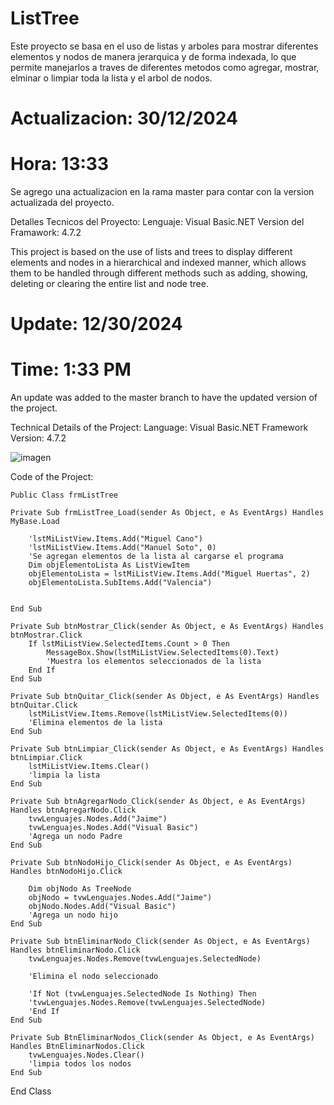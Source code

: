 # ListTree

 Este proyecto se basa en el uso de listas y arboles para mostrar diferentes elementos y nodos
 de manera jerarquica y de forma indexada, lo que permite manejarlos a traves de diferentes 
 metodos como agregar, mostrar, elminar o limpiar toda la lista y el arbol de nodos.

 # Actualizacion: 30/12/2024
 # Hora: 13:33

 Se agrego una actualizacion en la rama master para contar con la 
 version actualizada del proyecto.

Detalles Tecnicos del Proyecto:
Lenguaje: Visual Basic.NET
Version del Framawork: 4.7.2

This project is based on the use of lists and trees to display different elements and nodes
in a hierarchical and indexed manner, which allows them to be handled through different
methods such as adding, showing, deleting or clearing the entire list and node tree.

# Update: 12/30/2024
# Time: 1:33 PM

An update was added to the master branch to have the updated
version of the project.

Technical Details of the Project:
Language: Visual Basic.NET
Framework Version: 4.7.2

![imagen](https://github.com/user-attachments/assets/e2c904d8-b20e-4c81-a49f-4fe13a7578bb)

Code of the Project:

    Public Class frmListTree

    Private Sub frmListTree_Load(sender As Object, e As EventArgs) Handles MyBase.Load

        'lstMiListView.Items.Add("Miguel Cano")
        'lstMiListView.Items.Add("Manuel Soto", 0)
        'Se agregan elementos de la lista al cargarse el programa
        Dim objElementoLista As ListViewItem
        objElementoLista = lstMiListView.Items.Add("Miguel Huertas", 2)
        objElementoLista.SubItems.Add("Valencia")


    End Sub

    Private Sub btnMostrar_Click(sender As Object, e As EventArgs) Handles btnMostrar.Click
        If lstMiListView.SelectedItems.Count > 0 Then
            MessageBox.Show(lstMiListView.SelectedItems(0).Text)
            'Muestra los elementos seleccionados de la lista
        End If
    End Sub

    Private Sub btnQuitar_Click(sender As Object, e As EventArgs) Handles btnQuitar.Click
        lstMiListView.Items.Remove(lstMiListView.SelectedItems(0))
        'Elimina elementos de la lista
    End Sub

    Private Sub btnLimpiar_Click(sender As Object, e As EventArgs) Handles btnLimpiar.Click
        lstMiListView.Items.Clear()
        'limpia la lista
    End Sub

    Private Sub btnAgregarNodo_Click(sender As Object, e As EventArgs) Handles btnAgregarNodo.Click
        tvwLenguajes.Nodes.Add("Jaime")
        tvwLenguajes.Nodes.Add("Visual Basic")
        'Agrega un nodo Padre
    End Sub

    Private Sub btnNodoHijo_Click(sender As Object, e As EventArgs) Handles btnNodoHijo.Click

        Dim objNodo As TreeNode
        objNodo = tvwLenguajes.Nodes.Add("Jaime")
        objNodo.Nodes.Add("Visual Basic")
        'Agrega un nodo hijo
    End Sub

    Private Sub btnEliminarNodo_Click(sender As Object, e As EventArgs) Handles btnEliminarNodo.Click
        tvwLenguajes.Nodes.Remove(tvwLenguajes.SelectedNode)

        'Elimina el nodo seleccionado

        'If Not (tvwLenguajes.SelectedNode Is Nothing) Then
        'tvwLenguajes.Nodes.Remove(tvwLenguajes.SelectedNode)
        'End If
    End Sub

    Private Sub BtnEliminarNodos_Click(sender As Object, e As EventArgs) Handles BtnEliminarNodos.Click
        tvwLenguajes.Nodes.Clear()
        'limpia todos los nodos
    End Sub
End Class


